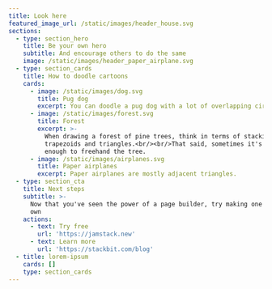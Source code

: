 ```yaml
---
title: Look here
featured_image_url: /static/images/header_house.svg
sections:
  - type: section_hero
    title: Be your own hero
    subtitle: And encourage others to do the same
    image: /static/images/header_paper_airplane.svg
  - type: section_cards
    title: How to doodle cartoons
    cards:
      - image: /static/images/dog.svg
        title: Pug dog
        excerpt: You can doodle a pug dog with a lot of overlapping circles and ovals.
      - image: /static/images/forest.svg
        title: Forest
        excerpt: >-
          When drawing a forest of pine trees, think in terms of stacking
          trapezoids and triangles.<br/><br/>That said, sometimes it's easy
          enough to freehand the tree.
      - image: /static/images/airplanes.svg
        title: Paper airplanes
        excerpt: Paper airplanes are mostly adjacent triangles.
  - type: section_cta
    title: Next steps
    subtitle: >-
      Now that you've seen the power of a page builder, try making one of your
      own
    actions:
      - text: Try free
        url: 'https://jamstack.new'
      - text: Learn more
        url: 'https://stackbit.com/blog'
  - title: lorem-ipsum
    cards: []
    type: section_cards
---
```

